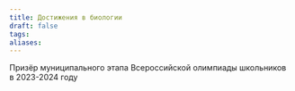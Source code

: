 ```yaml
---
title: Достижения в биологии
draft: false
tags: 
aliases:
---
```

Призёр муниципального этапа Всероссийской олимпиады школьников в 2023-2024 году